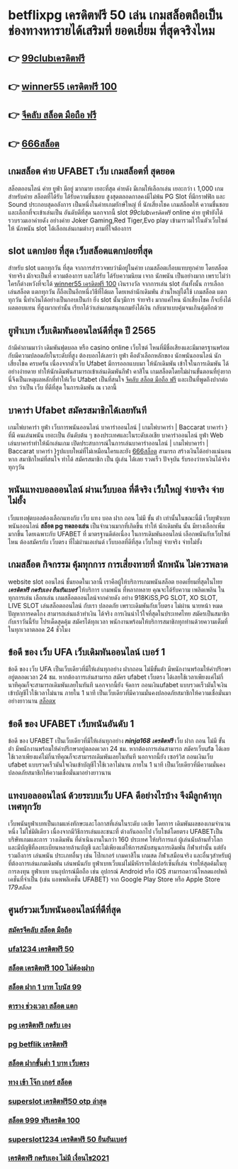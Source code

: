 # betflixpg เครดิตฟรี 50 เล่น เกมสล็อตถือเป็นช่องทางหารายได้เสริมที่ ยอดเยี่ยม ที่สุดจริงไหม

## 👉 [99clubเครดิตฟรี](https://www.ufaeat.com/regis-ufabet-master-free/)
## 👉 [winner55 เครดิตฟรี 100](https://www.ufaeat.com/register/)
## 👉 [จีคลับ สล็อต มือถือ ฟรี](https://www.ufaeat.com/credit-free-50/)
## 👉 [666สล็อต](https://www.ufaeat.com/)

##   เกมสล็อต ค่าย  UFABET  เว็บ  เกมสล็อตที่ สุดยอด

สล็อตออนไลน์  ค่าย  ยูฟ่า มีอยู่ มากมาย  เยอะที่สุด ค่ายดัง มีเกมให้เลือกเล่น เยอะกว่า เ 1,000 เกม สำหรับค่าย สล็อตที่ได้รับ ได้รับความชื่นชอบ สูงสุดตลอดกาลคงมีไม่พ้น PG Slot ที่มีกราฟฟิก และ Sound ประกอบสุดอลังการ เป็นหนึ่งในค่ายเกมยักษ์ใหญ่ ที่ นักเสี่ยงโชค  เกมสล็อตให้ ความชื่นชอบ และเลือกที่จะเข้าเล่นเป็น อันดับดีที่สุด นอกจากนี้ slot *99clubเครดิตฟรี* online ค่าย ยูฟ่ายังได้รวบรวมเอาค่ายดัง อย่างค่าย Joker Gaming,Red Tiger,Evo play เข้ามารวมไว้ในตัวเว็บไซต์  ให้ นักพนัน  slot  ได้เลือกเล่นเกมต่างๆ ตามที่ใจต้องการ  

##  slot  แตกบ่อย ที่สุด เว็บสล็อตแตกบ่อยที่สุด

สำหรับ slot  แตกทุกวัน ที่สุด จากการสำรวจพบว่ามีอยู่ในค่าย เกมสล็อตเกือบแทบทุกค่าย โดยสล็อต  จ่ายจริง  มักจะเป็นที่ ความต้องการ และได้รับ  ได้รับความนิยม เจาก นักพนัน  เป็นอย่างมาก  เพราะไม่ว่าใครก็ต่างหวังที่จะได้ [winner55 เครดิตฟรี 100](https://www.ufaeat.com/credit-free-50/) เงินรางวัล  จากการเล่น slot กันทั้งนั้น การเลือกเล่นสล็อต  แตกทุกวัน  ก็ถือเป็นอีกหนึ่งวิธีที่ได้ผล โดยเหล่านักเดิมพัน  ส่วนใหญ่ได้ใช้ เกมสล็อต แตกทุกวัน นี้ทำเงินได้อย่างเป็นกอบเป็นกำ ยิ่ง slot นั้นๆมีการ จ่ายจริง  มากแค่ไหน  นักเสี่ยงโชค ก็จะยิ่งได้ผลตอบแทน ที่สูงมากเท่านั้น เรียกได้ว่าเล่นเกมสนุกแถมยังได้เงิน  กลับมาแบบคุ้มจนเกินคุ้มอีกด้วย


## ยูฟ่าเบท  เว็บเดิมพันออนไลน์ดีที่สุด ปี 2565 

ถ้ามีคำถามมาว่า เดิมพันฟุตบอล   หรือ  casino online    เว็บไซต์ ไหนที่มีชื่อเสียงและมีมาตรฐานพร้อมกับมีความปลอดภัยในระดับที่สูง ต้องบอกได้เลยว่า  ยูฟ่า คือตัวเลือกหลักของ นักพนันออนไลน์ นักเสี่ยงโชค  ครบครัน เนื่องจากตัวเว็บ Ufabet  มีการออกแบบมา ให้นักเดิมพัน เข้าใจในการเดิมพัน ได้อย่างง่ายดาย ทำให้นักเดิมพันสามารถเข้าเล่นเดิมพันกีฬา  คาสิโน   เกมสล็อตโดยไม่ผ่านขั้นตอนที่ยุ่งยาก นี่จึงเป็นเหตุผลหลักที่ทำให้เว็บ Ufabet  เป็นที่สนใจ [จีคลับ สล็อต มือถือ ฟรี](https://www.ufaeat.com/) และเป็นที่พูดถึงปากต่อปาก ว่าเป็น เว็บ  ที่ดีที่สุด ในการเดิมพัน ณ เวลานี้ 


##  บาคาร่า Ufabet  สมัครสมาชิกได้เลยทันที

 เกมไพ่บาคาร่า   ยูฟ่า เว็บการพนันออนไลน์ บาคาร่าออนไลน์ | เกมไพ่บาคาร่า | Baccarat บาคาร่า } ที่มี คนเล่นพนัน เยอะเป็น อันดับต้น ๆ ของประเทศและในระดับเอเชีย บาคาร่าออนไลน์  ยูฟ่า Web เล่นบาคาร่าทำให้นักเล่นเกม เปิดประสบการณ์ในการเล่นบาคาร่าออนไลน์ | เกมไพ่บาคาร่า | Baccarat บาคาร่า }รูปแบบใหม่ที่ไม่เหมือนใครและยัง [666สล็อต](https://www.ufaeat.com/ufabet-master-login/) สามารถ สร้างเงินได้อย่างแน่นอน หาก สมาชิกใหม่ที่สนใจ  ทำได้  สมัครสมาชิก  เป็น ผู้เล่น ได้เลย รวดเร็ว  ปัจจุบัน  รับรองว่าหาเงินได้จริงทุกๆวัน


## พนันแทงบอลออนไลน์  ผ่านเว็บบอล ที่ดีจริง เว็บใหญ่ จ่ายจริง จ่ายไม่ยั้ง

 เว็บแทงฟุตบอลต้องเลือกแทงกับ เว็บ แทง บอล ฝาก ถอน ไม่มี ขั้น ต่ํา เท่านั้นในขณะนี้มี เว็บยูฟ่าเบท พนันออนไลน์ **สล็อต pg ทดลองเล่น** เป็นจำนวนมากที่เกิดขึ้น ทำให้ นักเดิมพัน นั้น มีทางเลือกเพิ่มมากขึ้น โดยเฉพาะกับ UFABET ที่   มาตรฐานดีต่อเนื่อง ในการเดิมพันออนไลน์ เลือกพนันกับเว็บไซต์ไหน ต้องสมัครกับ เว็บตรง ที่ไม่ผ่านเอเย่นต์  เว็บบอลที่ดีที่สุด เว็บใหญ่ จ่ายจริง จ่ายไม่ยั้ง

##  เกมสล็อต กิจกรรม   คุ้มทุกการ การเสี่ยงทายที่ นักพนัน ไม่ควรพลาด

 website slot ออนไลน์  ชั้นยอดในเวลานี้ เราคือผู้ให้บริการเกมพนันสล็อต ยอดเยี่ยมที่สุดในไทย   ***เครดิตฟรี กดรับเอง ยืนยันเบอร์*** ให้บริการ เกมพนัน ที่หลากหลาย คุณจะได้รับความ เพลิดเพลิน ในทุกการเล่น เลือกเล่น เกมสล็อตออนไลน์จากค่ายดัง อย่าง 918KiSS,PG SLOT, XO SLOT, LIVE SLOT เล่นสล็อตออนไลน์ กับเรา ปลอดภัย เพราะเดิมพันกับเว็บตรง ไม่ผ่าน นายหน้า หมดปัญหาการคดโกง สามารถเล่นแล้วทำเงิน ได้จริง การเงินน่าไว้ใจที่สุดในประเทศไทย สมัครเป็นสมาชิกกับเราวันนี้รับ  โปรเด็ดสุดคุ้ม  สมัครได้ทุกเวลา พนักงานพร้อมให้บริการสมาชิกทุกท่านด้วยความเต็มที่ในทุกเวลาตลอด 24 ชั่วโมง


## ข้อดี ของ เว็บ UFA  เว็บเดิมพันออนไลน์  เบอร์ 1

ข้อดี ของ เว็บ UFA เป็นเว็บเดียวที่มีให้เล่นทุกอย่าง ฝากถอน ไม่มีขั้นต่ํา  มีพนักงานพร้อมให้คำปรึกษาอยู่ตลอดเวลา 24 ชม. หากต้องการเล่นสามารถ  สมัคร ufabet เว็บตรง  ได้เลยใช้เวลาเพียงแค่ไม่กี่นาทีคุณก็จะสามารถเดิมพันเลยในทันที นอกจากนี้ยัง จัดการ ถอนเงินufabet  แบบรวดเร็วมันใจเงินเข้าบัญชีไวใช้เวลาไม่นาน ภายใน 1 นาที เป็นเว็บเดียวที่มีความมั่นคงปลอดภัยสมาชิกให้ความเชื่อมั่นมาอย่างยาวนาน
 [สล็อตx](https://www.ufaeat.com/ufabet-master-login/)

## ข้อดี ของ UFABET เว็บพนันอันดับ 1

ข้อดี ของ UFABET เป็นเว็บเดียวที่มีให้เล่นทุกอย่าง  ***ninja168 เครดิตฟรี*** เว็บ ฝาก ถอน ไม่มี ขั้น ต่ํา  มีพนักงานพร้อมให้คำปรึกษาอยู่ตลอดเวลา 24 ชม. หากต้องการเล่นสามารถ  สมัครเว็บufa ได้เลยใช้เวลาเพียงแค่ไม่กี่นาทีคุณก็จะสามารถเดิมพันเลยในทันที นอกจากนี้ยัง เซอร์วิส   ถอนเงินเว็บ ufabet  แบบรวดเร็วมันใจเงินเข้าบัญชีไวใช้เวลาไม่นาน ภายใน 1 นาที เป็นเว็บเดียวที่มีความมั่นคงปลอดภัยสมาชิกให้ความเชื่อมั่นมาอย่างยาวนาน


##  แทงบอลออนไลน์   ด้วยระบบเว็บ UFA ดีอย่างไรบ้าง จึงมีลูกค้าทุกเพศทุกวัย

 เว็บพนันยูฟ่าเบทเป็นเกมแห่งทักษะและโอกาสที่เล่นในระดับ เอเชีย โดยการ เดิมพันผลของเกมจำนวนหนึ่ง ไม่ใช่มิติเดียว เนื่องจากมีวิธีการเล่นและชนะที่ ต่างกันออกไป เว็บไซต์โดยตรง UFABETเป็นบริษัทเกมและการ วางเดิมพัน ที่ดำเนินงานในกว่า 160 ประเทศ ให้บริการแก่ ผู้เล่นนับล้านทั่วโลกและมีบัญชีที่ลงทะเบียนหลายล้านบัญชี และไม่เพียงแต่ให้การสนับสนุนการเดิมพัน กีฬาเท่านั้น แต่ยังรวมถึงการ เล่นพนัน ประเภทอื่นๆ เช่น โป๊กเกอร์ เกมคาสิโน เกมสด กีฬาเสมือนจริง และอื่นๆสำหรับผู้ที่ต้องการเล่นเกมเดิมพัน เล่นพนันกับ ยูฟ่าเบทเว็บแม่ไม่มีหักรายได้เปอร์เซ็นที่เล่น  จ่ายให้สุดค้มในทุการลงทุน  ยูฟ่าเบท  บนอุปกรณ์มือถือ เช่น อุปกรณ์ Android หรือ iOS สามารถดาวน์โหลดแอปพลิเคชั่นที่จำเป็น (เช่น แอพพลิเคชั่น UFABET) จาก Google Play Store หรือ Apple Store *179สล็อต* 


## ศูนย์รวมเว็บพนันออนไลน์ที่ดีที่สุด

### [สมัครจีคลับ สล็อต มือถือ](https://atom.io/themes/ทางเข้า%20ufaeat%20huc99%20เครดิตฟรี%20100%20008%20สล็อต%20เว็บตรง%20100%)
### [ufa1234 เครดิตฟรี 50](https://atom.io/themes/ทางเข้า%20ufaeat%20winner%20168%20เครดิตฟรี%20008%20สล็อต%20เว็บตรง%20100%)
### [สล็อต เครดิตฟรี 100 ไม่ต้องฝาก](https://atom.io/themes/ทางเข้า%20ufaeat%20เว็บ%20สล็อต%20168%20008%20สล็อต%20เว็บตรง%20100%)
### [สล็อต ฝาก 1 บาท โบนัส 99](https://atom.io/themes/ทางเข้า%20ufaeat%20pg%20slot%20walletเครดิตฟรี%20008%20สล็อต%20เว็บตรง%20100%)
### [ตาราง ช่วงเวลา สล็อต แตก](https://atom.io/themes/ทางเข้า%20ufaeat%20สมัคร%20สล็อต%20777%20008%20สล็อต%20เว็บตรง%20100%)
### [pg เครดิตฟรี กดรับ เอง](https://atom.io/themes/ทางเข้า%20ufaeat%20mafia%20เครดิตฟรี%2050%20008%20สล็อต%20เว็บตรง%20100%)
### [pg betflik เครดิตฟรี](https://atom.io/themes/ทางเข้า%20ufaeat%20สล็อต%20เว็บตรง%20777%20008%20สล็อต%20เว็บตรง%20100%)
### [สล็อต ฝากขั้นต่ำ 1 บาท เว็บตรง](https://atom.io/themes/ทางเข้า%20ufaeat%20สล็อต%20ฝาก%201%20บาท%20โบนัส%2099%202021%20ล่าสุด%20008%20สล็อต%20เว็บตรง%20100%)
### [ทาง เข้า โจ๊ก เกอร์ สล็อต](https://atom.io/themes/ทางเข้า%20ufaeat%20สล็อต%20mgm99th%20008%20สล็อต%20เว็บตรง%20100%)
### [superslot เครดิตฟรี50 otp ล่าสุด](https://atom.io/themes/ทางเข้า%20ufaeat%20สล็อต%20ออโต้%20008%20สล็อต%20เว็บตรง%20100%)
### [สล็อต 999 ฟรีเครดิต 100](https://atom.io/themes/ทางเข้า%20ufaeat%20เครดิตฟรี50%20ยืนยันเบอร์ล่าสุด%20008%20สล็อต%20เว็บตรง%20100%)
### [superslot1234 เครดิตฟรี 50 ยืนยันเบอร์](https://atom.io/themes/ทางเข้า%20ufaeat%20สล็อตpgเว็บตรง%20ฝากวอเลท%20008%20สล็อต%20เว็บตรง%20100%)
### [เครดิตฟรี กดรับเอง ไม่มี เงื่อนไข2021](https://atom.io/themes/ทางเข้า%20ufaeat%20ทางเข้า%20สล็อต%20789%20008%20สล็อต%20เว็บตรง%20100%)